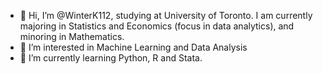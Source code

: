 - 👋 Hi, I’m @WinterK112, studying at University of Toronto. I am currently majoring in Statistics and Economics (focus in data analytics), and minoring in Mathematics.
- 👀 I’m interested in Machine Learning and Data Analysis
- 🌱 I’m currently learning Python, R and Stata.

<!---
WinterK112/WinterK112 is a ✨ special ✨ repository because its `README.md` (this file) appears on your GitHub profile.
You can click the Preview link to take a look at your changes.
--->
